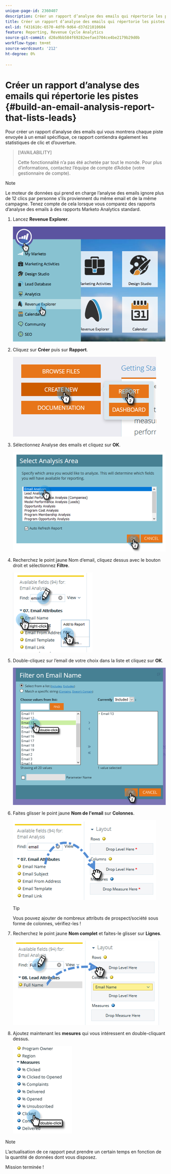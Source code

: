 ```yaml
---
unique-page-id: 2360407
description: Créer un rapport d’analyse des emails qui répertorie les pistes - Documents Marketo - Documentation du produit
title: Créer un rapport d’analyse des emails qui répertorie les pistes
exl-id: f431610c-6570-4df0-9d64-d37d21010604
feature: Reporting, Revenue Cycle Analytics
source-git-commit: d20a9bb584f69282eefae3704ce4be2179b29d0b
workflow-type: tm+mt
source-wordcount: '212'
ht-degree: 0%

---
```


# Créer un rapport d’analyse des emails qui répertorie les pistes {#build-an-email-analysis-report-that-lists-leads}

Pour créer un rapport d’analyse des emails qui vous montrera chaque piste envoyée à un email spécifique, ce rapport contiendra également les statistiques de clic et d’ouverture.

>[!AVAILABILITY]
>
>Cette fonctionnalité n’a pas été achetée par tout le monde. Pour plus d’informations, contactez l’équipe de compte d’Adobe (votre gestionnaire de compte).

>[!NOTE]
>
>Le moteur de données qui prend en charge l’analyse des emails ignore plus de 12 clics par personne s’ils proviennent du même email et de la même campagne. Tenez compte de cela lorsque vous comparez des rapports d’analyse des emails à des rapports Marketo Analytics standard.

1. Lancez **Revenue Explorer**.

   ![](assets/report-that-lists-leads-1.png)

1. Cliquez sur **Créer** puis sur **Rapport**.

   ![](assets/report-that-lists-leads-2.png)

1. Sélectionnez Analyse des emails et cliquez sur **OK**.

   ![](assets/report-that-lists-leads-3.png)

1. Recherchez le point jaune Nom d’email, cliquez dessus avec le bouton droit et sélectionnez **Filtre**.

   ![](assets/report-that-lists-leads-4.png)

1. Double-cliquez sur l’email de votre choix dans la liste et cliquez sur **OK**.

   ![](assets/report-that-lists-leads-5.png)

1. Faites glisser le point jaune **Nom de l&#39;email** sur **Colonnes**.

   ![](assets/report-that-lists-leads-6.png)

   >[!TIP]
   >
   >Vous pouvez ajouter de nombreux attributs de prospect/société sous forme de colonnes, vérifiez-les !

1. Recherchez le point jaune **Nom complet** et faites-le glisser sur **Lignes**.

   ![](assets/report-that-lists-leads-7.png)

1. Ajoutez maintenant les **mesures** qui vous intéressent en double-cliquant dessus.

   ![](assets/report-that-lists-leads-8.png)

>[!NOTE]
>
>L’actualisation de ce rapport peut prendre un certain temps en fonction de la quantité de données dont vous disposez.

Mission terminée !
